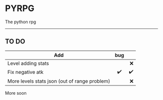 # PYRPG

The python rpg

----------------------

## TO DO

| Add               | bug           ||
| -------------     |:-------------:| -----:|
| Level adding stats|               |❌       |
| Fix negative atk  |     ✔️         | ✔️    |
| More levels stats json (out of range problem)  |          | ❌    |



More soon
